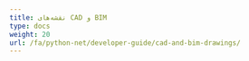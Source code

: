 ```yaml
---
title: نقشه‌های CAD و BIM
type: docs
weight: 20
url: /fa/python-net/developer-guide/cad-and-bim-drawings/
---
```

